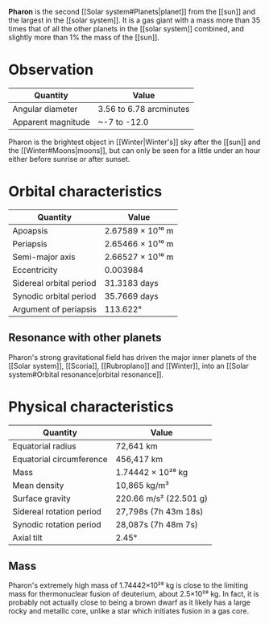 **Pharon** is the second [[Solar system#Planets|planet]] from the [[sun]] and the largest in the [[solar system]]. It is a gas giant with a mass more than 35 times that of all the other planets in the [[solar system]] combined, and slightly more than 1% the mass of the [[sun]].
# Observation
| Quantity           | Value                   |
| ------------------ | ----------------------- |
| Angular diameter   | 3.56 to 6.78 arcminutes |
| Apparent magnitude | ~-7 to -12.0            |

Pharon is the brightest object in [[Winter|Winter's]] sky after the [[sun]] and the [[Winter#Moons|moons]], but can only be seen for a little under an hour either before sunrise or after sunset.
# Orbital characteristics
| Quantity                | Value            |
| ----------------------- | ---------------- |
| Apoapsis                | 2.67589 × 10¹⁰ m |
| Periapsis               | 2.65466 × 10¹⁰ m |
| Semi-major axis         | 2.66527 × 10¹⁰ m |
| Eccentricity            | 0.003984         |
| Sidereal orbital period | 31.3183 days     |
| Synodic orbital period  | 35.7669 days     |
| Argument of periapsis   | 113.622°         |
## Resonance with other planets
Pharon's strong gravitational field has driven the major inner planets of the [[Solar system]], [[Scoria]], [[Rubroplano]] and [[Winter]], into an [[Solar system#Orbital resonance|orbital resonance]].
# Physical characteristics
| Quantity                 | Value                  |
| ------------------------ | ---------------------- |
| Equatorial radius        | 72,641 km              |
| Equatorial circumference | 456,417 km             |
| Mass                     | 1.74442 × 10²⁸ kg      |
| Mean density             | 10,865 kg/m³           |
| Surface gravity          | 220.66 m/s² (22.501 g) |
| Sidereal rotation period | 27,798s (7h 43m 18s)   |
| Synodic rotation period  | 28,087s (7h 48m 7s)    |
| Axial tilt               | 2.45°                  |
## Mass
Pharon's extremely high mass of 1.74442×10²⁸ kg is close to the limiting mass for thermonuclear fusion of deuterium, about 2.5×10²⁸ kg. In fact, it is probably not actually close to being a brown dwarf as it likely has a large rocky and metallic core, unlike a star which initiates fusion in a gas core.